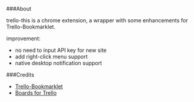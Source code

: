 ###About

trello-this is a chrome extension, a wrapper with some enhancements for Trello-Bookmarklet.

improvement:

* no need to input API key for new site
* add right-click menu support
* native desktop notification support

###Credits
* [Trello-Bookmarklet](https://github.com/danlec/Trello-Bookmarklet)
* [Boards for Trello](https://github.com/paulferrett/trelloboards)